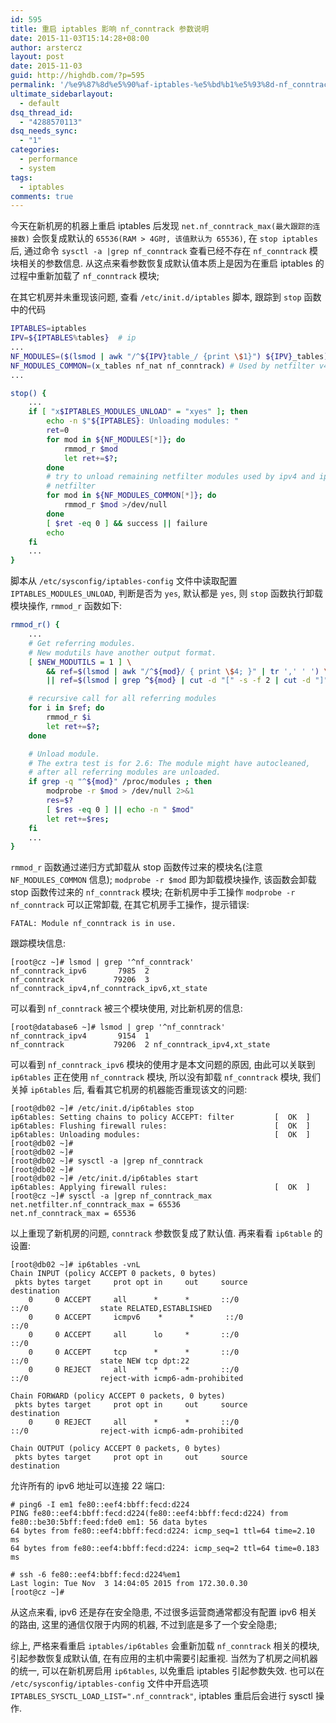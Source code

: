 ```yaml
---
id: 595
title: 重启 iptables 影响 nf_conntrack 参数说明
date: 2015-11-03T15:14:28+08:00
author: arstercz
layout: post
date: 2015-11-03
guid: http://highdb.com/?p=595
permalink: '/%e9%87%8d%e5%90%af-iptables-%e5%bd%b1%e5%93%8d-nf_conntrack-%e5%8f%82%e6%95%b0%e8%af%b4%e6%98%8e/'
ultimate_sidebarlayout:
  - default
dsq_thread_id:
  - "4288570113"
dsq_needs_sync:
  - "1"
categories:
  - performance
  - system
tags:
  - iptables
comments: true
---
```

今天在新机房的机器上重启 iptables 后发现 `net.nf_conntrack_max(最大跟踪的连接数)` 会恢复成默认的 `65536(RAM > 4G时, 该值默认为 65536)`, 在 `stop iptables` 后, 通过命令 `sysctl -a |grep nf_conntrack` 查看已经不存在 `nf_conntrack` 模块相关的参数信息. 从这点来看参数恢复成默认值本质上是因为在重启 iptables 的过程中重新加载了 `nf_conntrack` 模块;


在其它机房并未重现该问题, 查看 `/etc/init.d/iptables` 脚本, 跟踪到 `stop` 函数中的代码

```bash
IPTABLES=iptables
IPV=${IPTABLES%tables}  # ip
...
NF_MODULES=($(lsmod | awk "/^${IPV}table_/ {print \$1}") ${IPV}_tables)  # iptable_filter
NF_MODULES_COMMON=(x_tables nf_nat nf_conntrack) # Used by netfilter v4 and v6
...

stop() {
    ...
    if [ "x$IPTABLES_MODULES_UNLOAD" = "xyes" ]; then
        echo -n $"${IPTABLES}: Unloading modules: "
        ret=0
        for mod in ${NF_MODULES[*]}; do
            rmmod_r $mod
            let ret+=$?;
        done
        # try to unload remaining netfilter modules used by ipv4 and ipv6 
        # netfilter
        for mod in ${NF_MODULES_COMMON[*]}; do
            rmmod_r $mod >/dev/null
        done
        [ $ret -eq 0 ] && success || failure
        echo
    fi
    ...
}
```

脚本从 `/etc/sysconfig/iptables-config` 文件中读取配置 `IPTABLES_MODULES_UNLOAD`, 判断是否为 `yes`, 默认都是 `yes`, 则 `stop` 函数执行卸载模块操作, `rmmod_r` 函数如下:
```bash
rmmod_r() {
    ...
    # Get referring modules.
    # New modutils have another output format.
    [ $NEW_MODUTILS = 1 ] \
        && ref=$(lsmod | awk "/^${mod}/ { print \$4; }" | tr ',' ' ') \
        || ref=$(lsmod | grep ^${mod} | cut -d "[" -s -f 2 | cut -d "]" -s -f 1)

    # recursive call for all referring modules
    for i in $ref; do
        rmmod_r $i
        let ret+=$?;
    done

    # Unload module.
    # The extra test is for 2.6: The module might have autocleaned,
    # after all referring modules are unloaded.
    if grep -q "^${mod}" /proc/modules ; then
        modprobe -r $mod > /dev/null 2>&1
        res=$?
        [ $res -eq 0 ] || echo -n " $mod"
        let ret+=$res;
    fi
    ...
}
```
`rmmod_r` 函数通过递归方式卸载从 stop 函数传过来的模块名(注意 `NF_MODULES_COMMON` 信息); `modprobe -r $mod` 即为卸载模块操作, 该函数会卸载 stop 函数传过来的 `nf_conntrack` 模块; 在新机房中手工操作 `modprobe -r nf_conntrack` 可以正常卸载, 在其它机房手工操作，提示错误:
```
FATAL: Module nf_conntrack is in use.
```

跟踪模块信息:
```
[root@cz ~]# lsmod | grep '^nf_conntrack'
nf_conntrack_ipv6       7985  2 
nf_conntrack           79206  3 nf_conntrack_ipv4,nf_conntrack_ipv6,xt_state
```
可以看到 `nf_conntrack` 被三个模块使用, 对比新机房的信息:
```
[root@database6 ~]# lsmod | grep '^nf_conntrack'
nf_conntrack_ipv4       9154  1 
nf_conntrack           79206  2 nf_conntrack_ipv4,xt_state
```
可以看到 `nf_conntrack_ipv6` 模块的使用才是本文问题的原因, 由此可以关联到 `ip6tables` 正在使用 `nf_conntrack` 模块, 所以没有卸载 `nf_conntrack` 模块, 我们关掉 `ip6tables` 后, 看看其它机房的机器能否重现该文的问题:
```
[root@db02 ~]# /etc/init.d/ip6tables stop
ip6tables: Setting chains to policy ACCEPT: filter         [  OK  ]
ip6tables: Flushing firewall rules:                        [  OK  ]
ip6tables: Unloading modules:                              [  OK  ]
[root@db02 ~]# 
[root@db02 ~]# 
[root@db02 ~]# sysctl -a |grep nf_conntrack
[root@db02 ~]#
[root@db02 ~]# /etc/init.d/ip6tables start
ip6tables: Applying firewall rules:                        [  OK  ]
[root@cz ~]# sysctl -a |grep nf_conntrack_max
net.netfilter.nf_conntrack_max = 65536
net.nf_conntrack_max = 65536
```

以上重现了新机房的问题, `conntrack` 参数恢复成了默认值. 再来看看 `ip6table` 的设置:
```
[root@db02 ~]# ip6tables -vnL
Chain INPUT (policy ACCEPT 0 packets, 0 bytes)
 pkts bytes target     prot opt in     out     source               destination         
    0     0 ACCEPT     all      *      *       ::/0                 ::/0                state RELATED,ESTABLISHED 
    0     0 ACCEPT     icmpv6    *      *       ::/0                 ::/0                
    0     0 ACCEPT     all      lo     *       ::/0                 ::/0                
    0     0 ACCEPT     tcp      *      *       ::/0                 ::/0                state NEW tcp dpt:22 
    0     0 REJECT     all      *      *       ::/0                 ::/0                reject-with icmp6-adm-prohibited 

Chain FORWARD (policy ACCEPT 0 packets, 0 bytes)
 pkts bytes target     prot opt in     out     source               destination         
    0     0 REJECT     all      *      *       ::/0                 ::/0                reject-with icmp6-adm-prohibited 

Chain OUTPUT (policy ACCEPT 0 packets, 0 bytes)
 pkts bytes target     prot opt in     out     source               destination
```

允许所有的 ipv6 地址可以连接 22 端口:
```
# ping6 -I em1 fe80::eef4:bbff:fecd:d224
PING fe80::eef4:bbff:fecd:d224(fe80::eef4:bbff:fecd:d224) from fe80::be30:5bff:feed:fde0 em1: 56 data bytes
64 bytes from fe80::eef4:bbff:fecd:d224: icmp_seq=1 ttl=64 time=2.10 ms
64 bytes from fe80::eef4:bbff:fecd:d224: icmp_seq=2 ttl=64 time=0.183 ms

# ssh -6 fe80::eef4:bbff:fecd:d224%em1
Last login: Tue Nov  3 14:04:05 2015 from 172.30.0.30
[root@cz ~]#  
```

从这点来看, ipv6 还是存在安全隐患, 不过很多运营商通常都没有配置 ipv6 相关的路由, 这里的通信仅限于内网的机器, 不过到底是多了一个安全隐患;

综上, 严格来看重启 `iptables/ip6tables` 会重新加载 `nf_conntrack` 相关的模块, 引起参数恢复成默认值, 在有应用的主机中需要引起重视. 当然为了机房之间机器的统一, 可以在新机房启用 `ip6tables`, 以免重启 iptables 引起参数失效. 也可以在 `/etc/sysconfig/iptables-config` 文件中开启选项 `IPTABLES_SYSCTL_LOAD_LIST=".nf_conntrack"`, iptables 重启后会进行 sysctl 操作.
